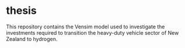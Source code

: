 # thesis
This repository contains the Vensim model used to investigate the investments required to transition the heavy-duty vehicle sector of New Zealand to hydrogen.
